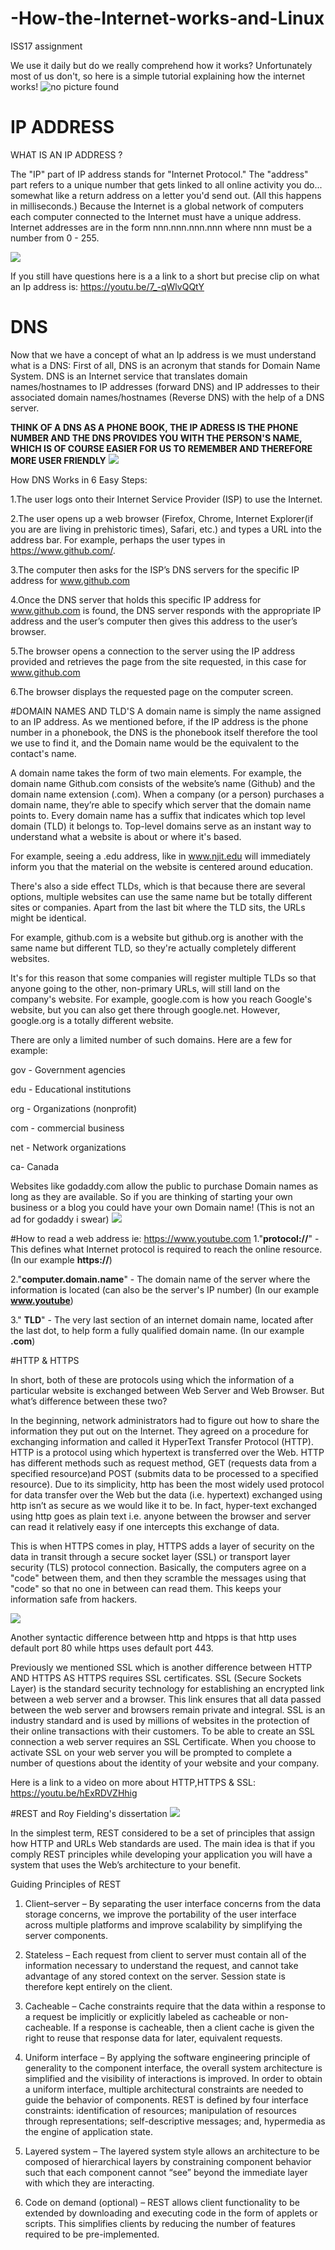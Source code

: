 # -How-the-Internet-works-and-Linux
ISS17 assignment

We use it daily but do we really comprehend how it works? Unfortunately most of us don't, so here is a simple tutorial explaining how the internet works!
<img src="https://www.howtogeek.com/wp-content/uploads/2018/02/img_5a78dece9a202.jpg" alt="no picture found">

#  IP ADDRESS
WHAT IS AN IP ADDRESS ?

The "IP" part of IP address stands for "Internet Protocol." The "address" part refers to a unique number that gets linked to all online activity you do...
somewhat like a return address on a letter you'd send out. (All this happens in milliseconds.)
Because the Internet is a global network of computers each computer connected to the Internet must have a unique address. Internet addresses are in the form
nnn.nnn.nnn.nnn where nnn must be a number from 0 - 255.

<img src="https://upload.wikimedia.org/wikipedia/commons/thumb/7/74/Ipv4_address.svg/300px-Ipv4_address.svg.png">


If you still have questions here is a a link to a short but precise clip on what an Ip address is:
https://youtu.be/7_-qWlvQQtY


# DNS
Now that we have a concept of what an Ip address is we must understand what is a DNS:
First of all, DNS is an acronym that stands for Domain Name System. DNS is an Internet service that translates domain names/hostnames to IP addresses (forward DNS) and IP addresses to
their associated domain names/hostnames (Reverse DNS) with the help of a DNS server.

**THINK OF A DNS AS A PHONE BOOK, THE IP ADRESS IS THE PHONE NUMBER AND THE DNS PROVIDES YOU WITH THE PERSON'S NAME, WHICH IS OF COURSE EASIER FOR US TO REMEMBER AND THEREFORE MORE USER FRIENDLY**
<img src="https://previews.123rf.com/images/jemastock/jemastock1608/jemastock160812083/61748477-flat-design-cute-lightbulb-icon-vector-illustration.jpg">

How DNS Works in 6 Easy Steps:

1.The user logs onto their Internet Service Provider (ISP) to use the Internet. 

2.The user opens up a web browser (Firefox, Chrome, Internet Explorer(if you are are living in prehistoric times), Safari, etc.) 
and types a URL into the address bar. For example, perhaps the user types in https://www.github.com/.

3.The computer then asks for the ISP’s DNS servers for the specific IP address for www.github.com

4.Once the DNS server that holds this specific IP address for www.github.com is found, the DNS server responds with the appropriate IP address and the user’s computer then gives this address to the user’s browser.

5.The browser opens a connection to the server using the IP address provided and retrieves the page from the site requested, in this case for www.github.com

6.The browser displays the requested page on the computer screen.


#DOMAIN NAMES AND TLD'S 
A domain name is simply the name assigned to an IP address. As we mentioned before, if the IP address is the phone number in a phonebook, the DNS is the phonebook itself therefore the tool we use to find it, and the Domain name would be the equivalent to the 
contact's name.
 
A domain name takes the form of two main elements. For example, the domain name Github.com consists of the website’s name (Github) and the domain name extension (.com). 
When a company (or a person) purchases a domain name, they’re able to specify which server that the domain name points to.
Every domain name has a suffix that indicates which top level domain (TLD) it belongs to.
Top-level domains serve as an instant way to understand what a website is about or where it's based.

For example, seeing a .edu address, like in www.njit.edu will immediately inform you that the material on the website is centered around education. 

There's also a side effect TLDs, which is that because there are several options, multiple websites can use the same name but be totally different sites or companies. Apart from the last bit where the TLD sits, the URLs might be identical.

For example, github.com is a website but github.org is another with the same name but different TLD, so they're actually completely different websites. 

It's for this reason that some companies will register multiple TLDs so that anyone going to the other, non-primary URLs, will still land on the company's website. For example, google.com is how you reach Google's website, but you can also get there through google.net. However, google.org is a totally different website.

There are only a limited number of such domains. Here are a few for example:

gov - Government agencies

edu - Educational institutions

org - Organizations (nonprofit)

com - commercial business

net - Network organizations

ca- Canada

Websites like godaddy.com allow the public to purchase Domain names as long as they are available. So if you are thinking of starting your own business or a blog you could have your own Domain name! (This is not an ad for godaddy i swear)
<img src="https://1.bp.blogspot.com/-_zldwgR2ebo/VL9vljXkevI/AAAAAAAAhhM/nJ-6C3RpEQU/s728/godaddy-domain-hosting-hack.png">


#How to read a web address ie: https://www.youtube.com
1."**protocol://**" - This defines what Internet protocol is required to reach the online resource.
(In our example **https://**)

2."**computer.domain.name**" - The domain name of the server where the information is located (can also be the server's IP number)
(In our example **www.youtube**)

3." **TLD**" - The very last section of an internet domain name, located after the last dot, to help form a fully qualified domain name.
(In our example **.com**)

#HTTP & HTTPS

In short, both of these are protocols using which the information of a particular website is exchanged between Web Server and Web Browser. But what’s difference between these two?

In the beginning, network administrators had to figure out how to share the information they put out on the Internet.
They agreed on a procedure for exchanging information and called it HyperText Transfer Protocol (HTTP).
HTTP is a protocol using which hypertext is transferred over the Web. HTTP has different methods such as request method, GET (requests data from a specified resource)and POST (submits data to be processed to a specified resource). Due to its simplicity, http has been the most widely used protocol for data transfer over the Web but the data (i.e. hypertext) exchanged using http isn’t 
as secure as we would like it to be. In fact, hyper-text exchanged using http goes as plain text i.e. anyone between the browser and server can read it relatively easy if one intercepts this exchange of data.

This is when HTTPS comes in play, HTTPS adds a layer of security on the data in transit through a secure socket layer (SSL) or transport layer security (TLS) protocol connection. Basically, the computers agree on a "code" between them, 
and then they scramble the messages using that "code" so that no one in between can read them. 
This keeps your information safe from hackers.

<img src="https://seopressor.com/wp-content/uploads/2017/07/Difference-Between-HTTP-and-HTTPS.png">


Another syntactic difference between http and htpps is that http uses default port 80 while https uses default port 443. 

Previously we mentioned SSL which is another difference between HTTP AND HTTPS AS HTTPS requires SSL certificates. 
SSL (Secure Sockets Layer) is the standard security technology for establishing an encrypted link between a web server and a browser. This link ensures that all data passed between the web server and browsers remain private and integral. SSL is an industry standard and is used by millions of websites in the protection of their online transactions with their customers.
To be able to create an SSL connection a web server requires an SSL Certificate. When you choose to activate SSL on your web server you will be prompted to complete a number of questions about the identity of your website and your company.

Here is a link to a video on more about HTTP,HTTPS & SSL: 
https://youtu.be/hExRDVZHhig



#REST and Roy Fielding's dissertation
<img src="https://cdn-images-1.medium.com/max/1200/0*GN2n0rtrVwEN5XlM">

 In the simplest term, REST considered to be a set of principles that assign how HTTP and URLs Web standards are used. The main idea is that if you comply REST principles while developing your application you will have a system that uses the Web’s architecture to your benefit.
 
 Guiding Principles of REST
 
1. Client–server – By separating the user interface concerns from the data storage concerns, we improve the portability of the user interface across multiple platforms and improve scalability by simplifying the server components.

2. Stateless – Each request from client to server must contain all of the information necessary to understand the request, and cannot take advantage of any stored context on the server. Session state is therefore kept entirely on the client.

3. Cacheable – Cache constraints require that the data within a response to a request be implicitly or explicitly labeled as cacheable or non-cacheable. If a response is cacheable, then a client cache is given the right to reuse that response data for later, equivalent requests.

4. Uniform interface – By applying the software engineering principle of generality to the component interface, the overall system architecture is simplified and the visibility of interactions is improved. In order to obtain a uniform interface, multiple architectural constraints are needed to guide the behavior of components. REST is defined by four interface constraints: identification of resources; manipulation of resources through representations; self-descriptive messages; and, hypermedia as the engine of application state.

5. Layered system – The layered system style allows an architecture to be composed of hierarchical layers by constraining component behavior such that each component cannot “see” beyond the immediate layer with which they are interacting.

6. Code on demand (optional) – REST allows client functionality to be extended by downloading and executing code in the form of applets or scripts. This simplifies clients by reducing the number of features required to be pre-implemented.